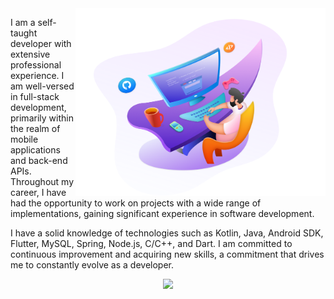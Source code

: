 <img src="https://github.com/JunioJsv/JunioJsv/blob/master/bg.png?raw=true" min-width="400px" max-width="400px" width="400px" align="right">

<p align="left">
  I am a self-taught developer with extensive professional experience. I am well-versed in full-stack development, primarily within the realm of mobile applications and back-end APIs. Throughout my career, I have had the opportunity to work on projects with a wide range of implementations, gaining significant experience in software development.

I have a solid knowledge of technologies such as Kotlin, Java, Android SDK, Flutter, MySQL, Spring, Node.js, C/C++, and Dart. I am committed to continuous improvement and acquiring new skills, a commitment that drives me to constantly evolve as a developer.
</p>

<p align="center">
  <a href="https://www.linkedin.com/in/juniojsv">
     <img src="https://img.shields.io/badge/LinkedIn-0077B5?style=for-the-badge&logo=linkedin&logoColor=white" />
  </a>
</p>
